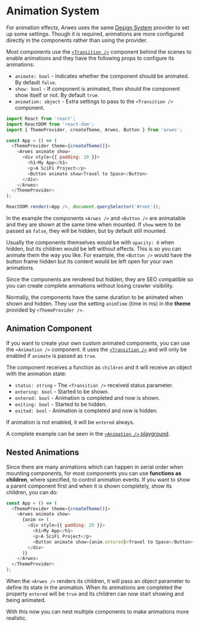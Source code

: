 # Animation System

For animation effects, Arwes uses the same [Design System](/docs/design-system)
provider to set up some settings. Though it is required, animations are more
configured directly in the components rather than using the provider.

Most components use the [`<Transition />`](https://reactcommunity.org/react-transition-group/#Transition)
component behind the scenes to enable animations and they have the following
props to configure its animations:

- `animate: bool` - Indicates whether the component should be animated.
By default `false`.
- `show: bool` - If component is animated, then should the component show itself or not.
By default `true`.
- `animation: object` - Extra settings to pass to the `<Transition />` component.

```javascript
import React from 'react';
import ReactDOM from 'react-dom';
import { ThemeProvider, createTheme, Arwes, Button } from 'arwes';

const App = () => (
  <ThemeProvider theme={createTheme()}>
    <Arwes animate show>
      <div style={{ padding: 20 }}>
        <h1>My App</h1>
        <p>A SciFi Project</p>
        <Button animate show>Travel to Space</Button>
      </div>
    </Arwes>
  </ThemeProvider>
);

ReactDOM.render(<App />, document.querySelector('#root'));
```

In the example the components `<Arwes />` and `<Button />` are animatable and they
are shown at the same time when mounted. If `show` were to be passed as `false`,
they will be hidden, but by default still mounted.

Usually the components themselves would be with `opacity: 0` when hidden, but
its children would be left without effects. This is so you can animate them the
way you like. For example, the `<Button />` would have the button frame hidden
but its content would be left open for your own animations.

Since the components are rendered but hidden, they are SEO compatible so you can
create complete animations without losing crawler visibility.

Normally, the components have the same duration to be animated when shown and hidden.
They use the setting `animTime` (time in ms) in the **theme** provided by
`<ThemeProvider />`.

## Animation Component

If you want to create your own custom animated components, you can use the
`<Animation />` component. It uses the [`<Transition />`](https://reactcommunity.org/react-transition-group/#Transition)
and will only be enabled if `animate` is passed as `true`.

The component receives a function as `children` and it will receive an object
with the animation state:

- `status: string` - The `<Transition />` received status parameter.
- `entering: bool` - Started to be shown.
- `entered: bool` - Animation is completed and now is shown.
- `exiting: bool` - Started to be hidden.
- `exited: bool` - Animation is completed and now is hidden.

If animation is not enabled, it will be `entered` always.

A complete example can be seen in the [`<Animation />` playground](/play#Animation).

## Nested Animations

Since there are many animations which can happen in serial order when mounting
components, for most components you can use **functions as children**, where
specified, to control animation events. If you want to show a parent component
first and when it is shown completely, show its children, you can do:

```javascript
const App = () => (
  <ThemeProvider theme={createTheme()}>
    <Arwes animate show>
      {anim => (
        <div style={{ padding: 20 }}>
          <h1>My App</h1>
          <p>A SciFi Project</p>
          <Button animate show={anim.entered}>Travel to Space</Button>
        </div>
      )}
    </Arwes>
  </ThemeProvider>
);
```

When the `<Arwes />` renders its children, it will pass an object parameter
to define its state in the animation. When its animations are completed
the property `entered` will be `true` and its children can now start showing
and being animated.

With this now you can nest multiple components to make animations more realistic.
